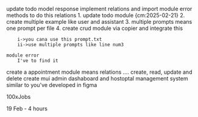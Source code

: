 update todo model response implement relations and import module error
    methods to do this relations
        1. update todo module {cm:2025-02-21}
        2. create multiple example like user and assistant
        3. multiple prompts means one prompt per file
        4.  create crud module via copier and integrate this 

        i->you cana use this prompt.txt
        ii->use multiple prompts like line num3
        
    module error 
        I've to find it




create a appointment module means relations ....
create, read, update and delete
create mui admin dashaboard
and hostoptal management system similar to you've developed in figma 


100xJobs

19 Feb - 4 hours